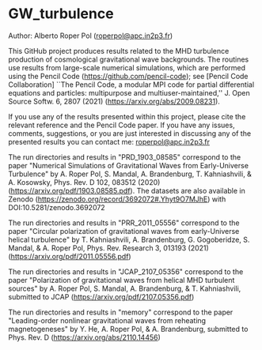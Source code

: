 # GW_turbulence

Author: Alberto Roper Pol (roperpol@apc.in2p3.fr)

This GitHub project produces results related to the MHD turbulence production of cosmological gravitational wave backgrounds.
The routines use results from large-scale numerical simulations, which are performed using the Pencil Code (https://github.com/pencil-code);
see [Pencil Code Collaboration] ``The Pencil Code, a modular MPI code for partial differential equations and particles: multipurpose and multiuser-maintained,''
J. Open Source Softw. 6, 2807 (2021) (https://arxiv.org/abs/2009.08231).

If you use any of the results presented within this project, please cite the relevant reference and the Pencil Code paper.
If you have any issues, comments, suggestions, or you are just interested in discussing any of the presented results you can contact me: roperpol@apc.in2p3.fr

The run directories and results in "PRD_1903_08585" correspond to the paper "Numerical Simulations of Gravitational Waves from Early-Universe Turbulence"
by A. Roper Pol, S. Mandal, A. Brandenburg, T. Kahniashvili, & A. Kosowsky, Phys. Rev. D 102, 083512 (2020) (https://arxiv.org/pdf/1903.08585.pdf).
The datasets are also available in Zenodo (https://zenodo.org/record/3692072#.Yhyt9O7MJhE) with DOI:10.5281/zenodo.3692072

The run directories and results in "PRR_2011_05556" correspond to the paper "Circular polarization of gravitational waves from early-Universe helical turbulence"
by T. Kahniashvili, A. Brandenburg, G. Gogoberidze, S. Mandal, & A. Roper Pol, Phys. Rev. Research 3, 013193 (2021) (https://arxiv.org/pdf/2011.05556.pdf)

The run directories and results in "JCAP_2107_05356" correspond to the paper "Polarization of gravitational waves from helical MHD turbulent sources"
by A. Roper Pol, S. Mandal, A. Brandenburg, & T. Kahniashvili, submitted to JCAP (https://arxiv.org/pdf/2107.05356.pdf)

The run directories and results in "memory" correspond to the paper "Leading-order nonlinear gravitational waves from reheating magnetogeneses" by Y. He, A. Roper Pol, & A. Brandenburg, submitted to Phys. Rev. D (https://arxiv.org/abs/2110.14456)
